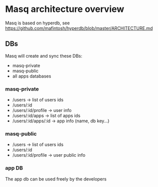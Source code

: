 # Masq architecture overview
Masq is based on hyperdb, see https://github.com/mafintosh/hyperdb/blob/master/ARCHITECTURE.md

## DBs
Masq will create and sync these DBs:

- masq-private
- masq-public
- all apps databases

### masq-private
- /users -> list of users ids
- /users/:id
- /users/:id/profile -> user info
- /users/:id/apps -> list of apps ids
- /users/:id/apps/:id -> app info (name, db key...)

### masq-public
- /users -> list of users ids
- /users/:id
- /users/:id/profile -> user public info

### app DB
The app db can be used freely by the developers
